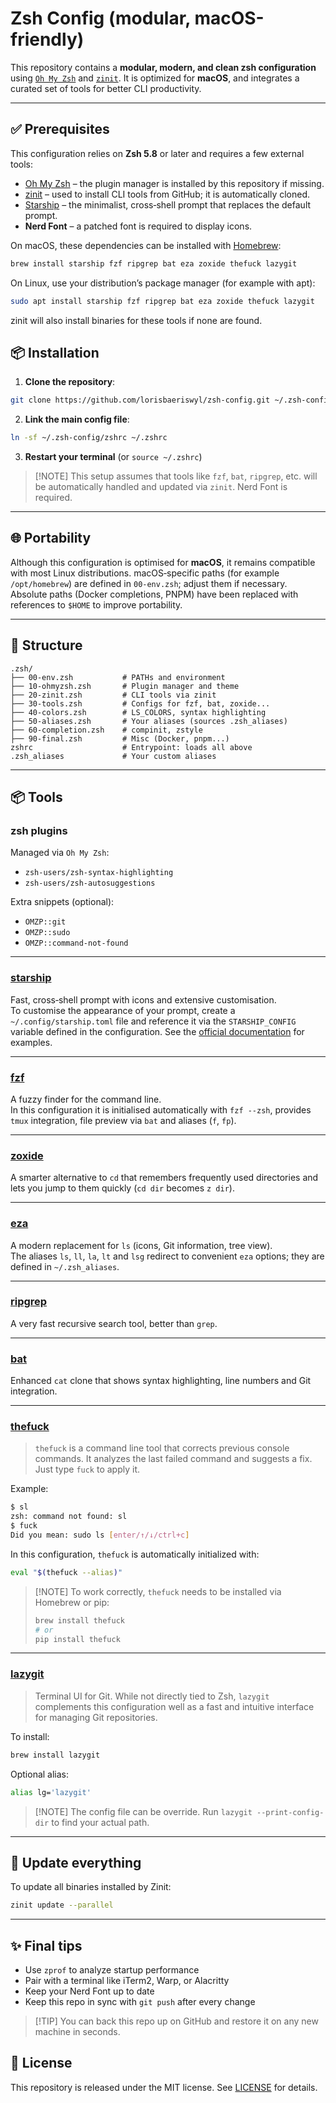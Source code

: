 # Zsh Config (modular, macOS-friendly)

This repository contains a **modular, modern, and clean zsh configuration** using [`Oh My Zsh`](https://ohmyz.sh/) and [`zinit`](https://github.com/zdharma-continuum/zinit). It is optimized for **macOS**, and integrates a curated set of tools for better CLI productivity.

---

## ✅ Prerequisites

This configuration relies on **Zsh 5.8** or later and requires a few external tools:

* [Oh My Zsh](https://ohmyz.sh/) – the plugin manager is installed by this repository if missing.
* [zinit](https://github.com/zdharma-continuum/zinit) – used to install CLI tools from GitHub; it is automatically cloned.
* [Starship](https://starship.rs) – the minimalist, cross‑shell prompt that replaces the default prompt.
* **Nerd Font** – a patched font is required to display icons.

On macOS, these dependencies can be installed with [Homebrew](https://brew.sh):

```bash
brew install starship fzf ripgrep bat eza zoxide thefuck lazygit
```

On Linux, use your distribution’s package manager (for example with apt):

```bash
sudo apt install starship fzf ripgrep bat eza zoxide thefuck lazygit
```

zinit will also install binaries for these tools if none are found.

## 📦 Installation

1. **Clone the repository**:

```bash
git clone https://github.com/lorisbaeriswyl/zsh-config.git ~/.zsh-config
```

2. **Link the main config file**:

```bash
ln -sf ~/.zsh-config/zshrc ~/.zshrc
```

3. **Restart your terminal** (or `source ~/.zshrc`)

> \[!NOTE]
> This setup assumes that tools like `fzf`, `bat`, `ripgrep`, etc. will be automatically handled and updated via `zinit`. Nerd Font is required.

---
## 🌐 Portability

Although this configuration is optimised for **macOS**, it remains compatible with most Linux distributions. macOS‑specific paths (for example `/opt/homebrew`) are defined in `00-env.zsh`; adjust them if necessary. Absolute paths (Docker completions, PNPM) have been replaced with references to `$HOME` to improve portability.

---

## 🔧 Structure

```text
.zsh/
├── 00-env.zsh           # PATHs and environment
├── 10-ohmyzsh.zsh       # Plugin manager and theme
├── 20-zinit.zsh         # CLI tools via zinit
├── 30-tools.zsh         # Configs for fzf, bat, zoxide...
├── 40-colors.zsh        # LS_COLORS, syntax highlighting
├── 50-aliases.zsh       # Your aliases (sources .zsh_aliases)
├── 60-completion.zsh    # compinit, zstyle
├── 90-final.zsh         # Misc (Docker, pnpm...)
zshrc                    # Entrypoint: loads all above
.zsh_aliases             # Your custom aliases
```

---

## 📦 Tools

### zsh plugins

Managed via `Oh My Zsh`:

* `zsh-users/zsh-syntax-highlighting`
* `zsh-users/zsh-autosuggestions`

Extra snippets (optional):

* `OMZP::git`
* `OMZP::sudo`
* `OMZP::command-not-found`

---

### [starship](https://starship.rs/)
Fast, cross‑shell prompt with icons and extensive customisation.  
To customise the appearance of your prompt, create a `~/.config/starship.toml` file and reference it via the `STARSHIP_CONFIG` variable defined in the configuration. See the [official documentation](https://starship.rs/config) for examples.

---

### [fzf](https://github.com/junegunn/fzf)
A fuzzy finder for the command line.  
In this configuration it is initialised automatically with `fzf --zsh`, provides `tmux` integration, file preview via `bat` and aliases (`f`, `fp`).

---

### [zoxide](https://github.com/ajeetdsouza/zoxide)
A smarter alternative to `cd` that remembers frequently used directories and lets you jump to them quickly (`cd dir` becomes `z dir`).

---

### [eza](https://github.com/eza-community/eza)
A modern replacement for `ls` (icons, Git information, tree view).  
The aliases `ls`, `ll`, `la`, `lt` and `lsg` redirect to convenient `eza` options; they are defined in `~/.zsh_aliases`.

---

### [ripgrep](https://github.com/BurntSushi/ripgrep)
A very fast recursive search tool, better than `grep`.

---

### [bat](https://github.com/sharkdp/bat)
Enhanced `cat` clone that shows syntax highlighting, line numbers and Git integration.

---

### [thefuck](https://github.com/nvbn/thefuck)

> `thefuck` is a command line tool that corrects previous console commands. It analyzes the last failed command and suggests a fix. Just type `fuck` to apply it.

Example:

```sh
$ sl
zsh: command not found: sl
$ fuck
Did you mean: sudo ls [enter/↑/↓/ctrl+c]
```

In this configuration, `thefuck` is automatically initialized with:

```sh
eval "$(thefuck --alias)"
```

> \[!NOTE]
> To work correctly, `thefuck` needs to be installed via Homebrew or pip:
>
> ```sh
> brew install thefuck
> # or
> pip install thefuck
> ```

---

### [lazygit](https://github.com/jesseduffield/lazygit)

> Terminal UI for Git. While not directly tied to Zsh, `lazygit` complements this configuration well as a fast and intuitive interface for managing Git repositories.

To install:

```sh
brew install lazygit
```

Optional alias:

```zsh
alias lg='lazygit'
```

> \[!NOTE]
> The config file can be override. Run `lazygit --print-config-dir` to find your actual path.

---

## 🔄 Update everything

To update all binaries installed by Zinit:

```sh
zinit update --parallel
```

---

## ✨ Final tips

* Use `zprof` to analyze startup performance
* Pair with a terminal like iTerm2, Warp, or Alacritty
* Keep your Nerd Font up to date
* Keep this repo in sync with `git push` after every change

> \[!TIP]
> You can back this repo up on GitHub and restore it on any new machine in seconds.

## 📑 License

This repository is released under the MIT license. See [LICENSE](LICENSE) for details.
